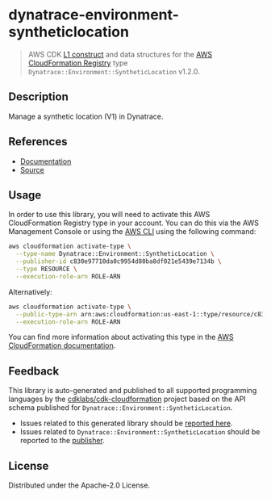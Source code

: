 # dynatrace-environment-syntheticlocation

> AWS CDK [L1 construct] and data structures for the [AWS CloudFormation Registry] type `Dynatrace::Environment::SyntheticLocation` v1.2.0.

[L1 construct]: https://docs.aws.amazon.com/cdk/latest/guide/constructs.html
[AWS CloudFormation Registry]: https://docs.aws.amazon.com/AWSCloudFormation/latest/UserGuide/registry.html

## Description

Manage a synthetic location (V1) in Dynatrace.

## References

* [Documentation](https://github.com/aws-ia/cloudformation-dynatrace-resource-providers)
* [Source](https://github.com/aws-ia/cloudformation-dynatrace-resource-providers.git)

## Usage

In order to use this library, you will need to activate this AWS CloudFormation Registry type in your account. You can do this via the AWS Management Console or using the [AWS CLI](https://aws.amazon.com/cli/) using the following command:

```sh
aws cloudformation activate-type \
  --type-name Dynatrace::Environment::SyntheticLocation \
  --publisher-id c830e97710da0c9954d80ba8df021e5439e7134b \
  --type RESOURCE \
  --execution-role-arn ROLE-ARN
```

Alternatively:

```sh
aws cloudformation activate-type \
  --public-type-arn arn:aws:cloudformation:us-east-1::type/resource/c830e97710da0c9954d80ba8df021e5439e7134b/Dynatrace-Environment-SyntheticLocation \
  --execution-role-arn ROLE-ARN
```

You can find more information about activating this type in the [AWS CloudFormation documentation](https://docs.aws.amazon.com/AWSCloudFormation/latest/UserGuide/registry-public.html).

## Feedback

This library is auto-generated and published to all supported programming languages by the [cdklabs/cdk-cloudformation] project based on the API schema published for `Dynatrace::Environment::SyntheticLocation`.

* Issues related to this generated library should be [reported here](https://github.com/cdklabs/cdk-cloudformation/issues/new?title=Issue+with+%40cdk-cloudformation%2Fdynatrace-environment-syntheticlocation+v1.2.0).
* Issues related to `Dynatrace::Environment::SyntheticLocation` should be reported to the [publisher](https://github.com/aws-ia/cloudformation-dynatrace-resource-providers).

[cdklabs/cdk-cloudformation]: https://github.com/cdklabs/cdk-cloudformation

## License

Distributed under the Apache-2.0 License.
